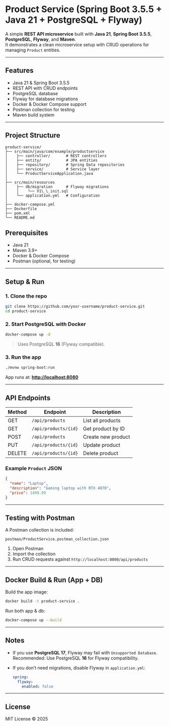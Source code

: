 # Product Service (Spring Boot 3.5.5 + Java 21 + PostgreSQL + Flyway)

A simple **REST API microservice** built with **Java 21**, **Spring Boot 3.5.5**, **PostgreSQL**, **Flyway**, and **Maven**.  
It demonstrates a clean microservice setup with CRUD operations for managing `Product` entities.

---

## Features
- Java 21 & Spring Boot 3.5.5
- REST API with CRUD endpoints
- PostgreSQL database
- Flyway for database migrations
- Docker & Docker Compose support
- Postman collection for testing
- Maven build system

---

## Project Structure
````
product-service/
├── src/main/java/com/example/productservice
│    ├── controller/       # REST controllers
│    ├── entity/           # JPA entities
│    ├── repository/       # Spring Data repositories
│    ├── service/          # Service layer
│    └── ProductServiceApplication.java
│
├── src/main/resources
│    ├── db/migration      # Flyway migrations
│    │    └── V1\_\_init.sql
│    └── application.yml   # Configuration
│
├── docker-compose.yml
├── Dockerfile
├── pom.xml
└── README.md
````

## Prerequisites
- Java 21
- Maven 3.9+
- Docker & Docker Compose
- Postman (optional, for testing)

---

## Setup & Run

### 1. Clone the repo
```bash
git clone https://github.com/your-username/product-service.git
cd product-service
````

### 2. Start PostgreSQL with Docker

```bash
docker-compose up -d
```

> Uses PostgreSQL **16** (Flyway compatible).

### 3. Run the app

```bash
./mvnw spring-boot:run
```

App runs at: **[http://localhost:8080](http://localhost:8080)**

---

## API Endpoints

| Method | Endpoint             | Description        |
| ------ | -------------------- | ------------------ |
| GET    | `/api/products`      | List all products  |
| GET    | `/api/products/{id}` | Get product by ID  |
| POST   | `/api/products`      | Create new product |
| PUT    | `/api/products/{id}` | Update product     |
| DELETE | `/api/products/{id}` | Delete product     |

### Example `Product` JSON

```json
{
  "name": "Laptop",
  "description": "Gaming laptop with RTX 4070",
  "price": 1499.99
}
```

---

## Testing with Postman

A Postman collection is included:

```
postman/ProductService.postman_collection.json
```

1. Open Postman
2. Import the collection
3. Run CRUD requests against `http://localhost:8080/api/products`

---

## Docker Build & Run (App + DB)

Build the app image:

```bash
docker build -t product-service .
```

Run both app & db:

```bash
docker-compose up --build
```

---

## Notes

* If you use **PostgreSQL 17**, Flyway may fail with `Unsupported Database`.
  Recommended: Use PostgreSQL **16** for Flyway compatibility.
* If you don’t need migrations, disable Flyway in `application.yml`:

  ```yaml
  spring:
    flyway:
      enabled: false
  ```

---

##  License

MIT License © 2025


